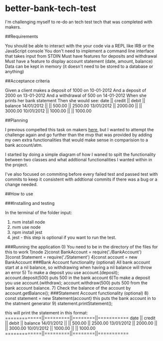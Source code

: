 # better-bank-tech-test
I'm challenging myself to re-do an tech test tech that was completed with makers.

##Requirements

You should be able to interact with the your code via a REPL like IRB or the JavaScript console
You don't need to implement a command line interface that takes input from STDIN
Must have features for deposits and withdrawal
Must have a feature to display account statement (date, amount, balance)
Data can be kept in memory (it doesn't need to be stored to a database or anything)

##Acceptance criteria

Given a client makes a deposit of 1000 on 10-01-2012 And a deposit of 2000 on 13-01-2012 And a withdrawal of 500 on 14-01-2012 When she prints her bank statement Then she would see:
date       || credit  || debit  || balance
14/01/2012 ||         || 500.00 || 2500.00
13/01/2012 || 2000.00 ||        || 3000.00
10/01/2012 || 1000.00 ||        || 1000.00

##Planning 

I previous compelted this task on makers [here]((https://github.com/ShaunFlood/bank-tech-test)), but I wanted to attempt the challenge again and go further than the mvp that was provided by adding my own extra functionalities that would make sense in comparision to a bank account/atm.

I started by doing a simple diagram of how I waned to spilt the functionality between two classes and what addtional functionalities I wanted within in the project.

I've also focused on commiting before every failed test and passed test with commits to keep it consistent with addtional commits if there was a bug or a change needed.


##How to use 

###Installing and testing

In the terminal of the folder input:
1) nvm install node
2) nvm use node
3) npm install jest
4) jest - this step is optional if you want to run the test.

###Running the application
0) You need to be in the directory of the files for this to work
1)node
2)const BankAccount = require('./BankAccount')
3)const Statement = require('./Statement')
4)const account = new BankAccount
###Bank Account functionality (optional)
All bank account start at a nil balance, so withdrawing when having a nil balance will throw an error
5) To make a deposit you use account.(deposit);
    account.deposit(500) puts 500 in the bank account
6)To make a deposit you use account.(withdraw);
    account.withdraw(500) puts 500 from the bank account balance.
7) Check the balance of the account by 
    account.getBalance();
###Statement Account functionality (optional)
8) const statement = new Statement(account) 
    this puts the bank account in to the statment generator
9) statement.printStatement();


  this will print the statement in this format:
=============||=========||========||===========
date         || credit  || debit  || balance
14/01/2012   ||         || 500.00 || 2500.00
13/01/2012   || 2000.00 ||        || 3000.00
10/01/2012   || 1000.00 ||        || 1000.00
=============||=========||========||===========
  
